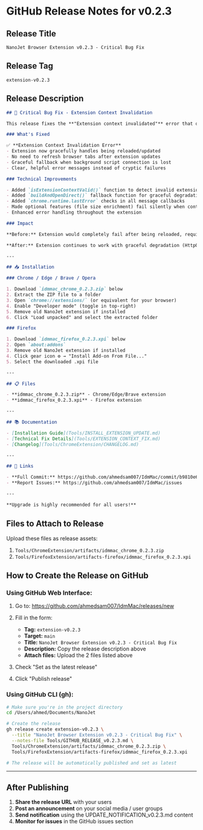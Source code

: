 # GitHub Release Notes for v0.2.3

## Release Title
```
NanoJet Browser Extension v0.2.3 - Critical Bug Fix
```

## Release Tag
```
extension-v0.2.3
```

## Release Description

```markdown
## 🐛 Critical Bug Fix - Extension Context Invalidation

This release fixes the **"Extension context invalidated"** error that occurred when the extension was reloaded or updated while browser tabs were still open.

### What's Fixed

✅ **Extension Context Invalidation Error**
- Extension now gracefully handles being reloaded/updated
- No need to refresh browser tabs after extension updates
- Graceful fallback when background script connection is lost
- Clear, helpful error messages instead of cryptic failures

### Technical Improvements

- Added `isExtensionContextValid()` function to detect invalid extension context
- Added `buildAndOpenDirect()` fallback function for graceful degradation
- Added `chrome.runtime.lastError` checks in all message callbacks
- Made optional features (file size enrichment) fail silently when context is invalid
- Enhanced error handling throughout the extension

### Impact

**Before:** Extension would completely fail after being reloaded, requiring users to reload all open web pages.

**After:** Extension continues to work with graceful degradation (HttpOnly cookies unavailable only), providing a seamless user experience.

---

## 📥 Installation

### Chrome / Edge / Brave / Opera

1. Download `idmmac_chrome_0.2.3.zip` below
2. Extract the ZIP file to a folder
3. Open `chrome://extensions/` (or equivalent for your browser)
4. Enable "Developer mode" (toggle in top-right)
5. Remove old NanoJet extension if installed
6. Click "Load unpacked" and select the extracted folder

### Firefox

1. Download `idmmac_firefox_0.2.3.xpi` below
2. Open `about:addons`
3. Remove old NanoJet extension if installed
4. Click gear icon ⚙️ → "Install Add-on From File..."
5. Select the downloaded .xpi file

---

## 📋 Files

- **idmmac_chrome_0.2.3.zip** - Chrome/Edge/Brave extension
- **idmmac_firefox_0.2.3.xpi** - Firefox extension

---

## 📚 Documentation

- [Installation Guide](Tools/INSTALL_EXTENSION_UPDATE.md)
- [Technical Fix Details](Tools/EXTENSION_CONTEXT_FIX.md)
- [Changelog](Tools/ChromeExtension/CHANGELOG.md)

---

## 🔗 Links

- **Full Commit:** https://github.com/ahmedsam007/IdmMac/commit/b9810e6
- **Report Issues:** https://github.com/ahmedsam007/IdmMac/issues

---

**Upgrade is highly recommended for all users!**
```

## Files to Attach to Release

Upload these files as release assets:
1. `Tools/ChromeExtension/artifacts/idmmac_chrome_0.2.3.zip`
2. `Tools/FirefoxExtension/artifacts-firefox/idmmac_firefox_0.2.3.xpi`

## How to Create the Release on GitHub

### Using GitHub Web Interface:

1. Go to: https://github.com/ahmedsam007/IdmMac/releases/new

2. Fill in the form:
   - **Tag:** `extension-v0.2.3`
   - **Target:** `main`
   - **Title:** `NanoJet Browser Extension v0.2.3 - Critical Bug Fix`
   - **Description:** Copy the release description above
   - **Attach files:** Upload the 2 files listed above

3. Check "Set as the latest release"

4. Click "Publish release"

### Using GitHub CLI (gh):

```bash
# Make sure you're in the project directory
cd /Users/ahmed/Documents/NanoJet

# Create the release
gh release create extension-v0.2.3 \
  --title "NanoJet Browser Extension v0.2.3 - Critical Bug Fix" \
  --notes-file Tools/GITHUB_RELEASE_v0.2.3.md \
  Tools/ChromeExtension/artifacts/idmmac_chrome_0.2.3.zip \
  Tools/FirefoxExtension/artifacts-firefox/idmmac_firefox_0.2.3.xpi

# The release will be automatically published and set as latest
```

---

## After Publishing

1. **Share the release URL** with your users
2. **Post an announcement** on your social media / user groups
3. **Send notification** using the UPDATE_NOTIFICATION_v0.2.3.md content
4. **Monitor for issues** in the GitHub issues section

